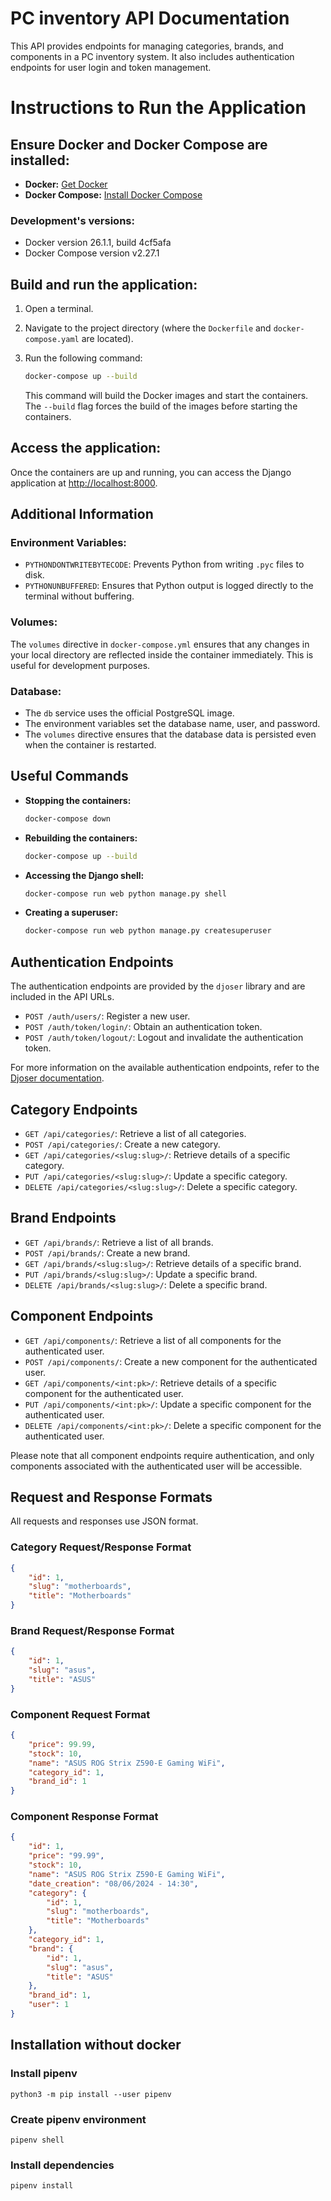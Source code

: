 # PC inventory API Documentation

This API provides endpoints for managing categories, brands, and components in a PC inventory system. It also includes authentication endpoints for user login and token management.

# Instructions to Run the Application

## Ensure Docker and Docker Compose are installed:

- **Docker:** [Get Docker](https://docs.docker.com/get-docker/)
- **Docker Compose:** [Install Docker Compose](https://docs.docker.com/compose/install/)

### Development's versions:
- Docker version 26.1.1, build 4cf5afa
- Docker Compose version v2.27.1

## Build and run the application:

1. Open a terminal.
2. Navigate to the project directory (where the `Dockerfile` and `docker-compose.yaml` are located).
3. Run the following command:

    ```sh
    docker-compose up --build
    ```

    This command will build the Docker images and start the containers. The `--build` flag forces the build of the images before starting the containers.

## Access the application:

Once the containers are up and running, you can access the Django application at [http://localhost:8000](http://localhost:8000).

## Additional Information

### Environment Variables:

- `PYTHONDONTWRITEBYTECODE`: Prevents Python from writing `.pyc` files to disk.
- `PYTHONUNBUFFERED`: Ensures that Python output is logged directly to the terminal without buffering.

### Volumes:

The `volumes` directive in `docker-compose.yml` ensures that any changes in your local directory are reflected inside the container immediately. This is useful for development purposes.

### Database:

- The `db` service uses the official PostgreSQL image.
- The environment variables set the database name, user, and password.
- The `volumes` directive ensures that the database data is persisted even when the container is restarted.

## Useful Commands

- **Stopping the containers:**

    ```sh
    docker-compose down
    ```

- **Rebuilding the containers:**

    ```sh
    docker-compose up --build
    ```

- **Accessing the Django shell:**

    ```sh
    docker-compose run web python manage.py shell
    ```

- **Creating a superuser:**

    ```sh
    docker-compose run web python manage.py createsuperuser
    ```


## Authentication Endpoints

The authentication endpoints are provided by the `djoser` library and are included in the API URLs.

- `POST /auth/users/`: Register a new user.
- `POST /auth/token/login/`: Obtain an authentication token.
- `POST /auth/token/logout/`: Logout and invalidate the authentication token.

For more information on the available authentication endpoints, refer to the [Djoser documentation](https://djoser.readthedocs.io/en/latest/getting_started.html).

## Category Endpoints

- `GET /api/categories/`: Retrieve a list of all categories.
- `POST /api/categories/`: Create a new category.
- `GET /api/categories/<slug:slug>/`: Retrieve details of a specific category.
- `PUT /api/categories/<slug:slug>/`: Update a specific category.
- `DELETE /api/categories/<slug:slug>/`: Delete a specific category.

## Brand Endpoints

- `GET /api/brands/`: Retrieve a list of all brands.
- `POST /api/brands/`: Create a new brand.
- `GET /api/brands/<slug:slug>/`: Retrieve details of a specific brand.
- `PUT /api/brands/<slug:slug>/`: Update a specific brand.
- `DELETE /api/brands/<slug:slug>/`: Delete a specific brand.

## Component Endpoints

- `GET /api/components/`: Retrieve a list of all components for the authenticated user.
- `POST /api/components/`: Create a new component for the authenticated user.
- `GET /api/components/<int:pk>/`: Retrieve details of a specific component for the authenticated user.
- `PUT /api/components/<int:pk>/`: Update a specific component for the authenticated user.
- `DELETE /api/components/<int:pk>/`: Delete a specific component for the authenticated user.

Please note that all component endpoints require authentication, and only components associated with the authenticated user will be accessible.

## Request and Response Formats

All requests and responses use JSON format.

### Category Request/Response Format

```json
{
    "id": 1,
    "slug": "motherboards",
    "title": "Motherboards"
}
```

### Brand Request/Response Format

```json
{
    "id": 1,
    "slug": "asus",
    "title": "ASUS"
}
```

### Component Request Format

```json
{
    "price": 99.99,
    "stock": 10,
    "name": "ASUS ROG Strix Z590-E Gaming WiFi",
    "category_id": 1,
    "brand_id": 1
}
```

### Component Response Format

```json
{
    "id": 1,
    "price": "99.99",
    "stock": 10,
    "name": "ASUS ROG Strix Z590-E Gaming WiFi",
    "date_creation": "08/06/2024 - 14:30",
    "category": {
        "id": 1,
        "slug": "motherboards",
        "title": "Motherboards"
    },
    "category_id": 1,
    "brand": {
        "id": 1,
        "slug": "asus",
        "title": "ASUS"
    },
    "brand_id": 1,
    "user": 1
}
```
## Installation without docker
### Install pipenv
```
python3 -m pip install --user pipenv
```
### Create pipenv environment
```
pipenv shell
```
### Install dependencies
```
pipenv install
```
